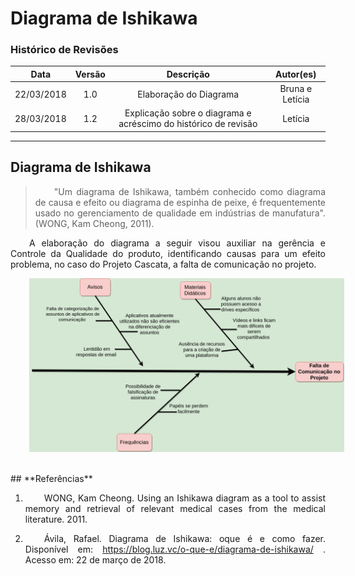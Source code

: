 <style> p { text-align: justify; text-indent: 30px; } </style>

# Diagrama de Ishikawa

### Histórico de Revisões

| Data | Versão | Descrição | Autor(es) |
|:----:|:------:|:---------:|:-----:|
|22/03/2018|1.0|Elaboração do Diagrama| Bruna e Letícia |
|28/03/2018|1.2|Explicação sobre o diagrama e acréscimo do histórico de revisão|Letícia|  

---   
## Diagrama de Ishikawa

> "Um diagrama de Ishikawa, também conhecido como diagrama de causa e efeito ou diagrama de espinha de peixe, é frequentemente usado no gerenciamento de qualidade em indústrias de manufatura". (WONG, Kam Cheong, 2011).

A elaboração do diagrama a seguir visou auxiliar na gerência e Controle da Qualidade do produto, identificando causas para um efeito problema, no caso do Projeto Cascata, a falta de comunicação no projeto.

![Controle de Qualidade](../img/Ishikawa/DiagramaIshikawaBruna_e_Leticia.png)

<br>
## **Referências**

1. WONG, Kam Cheong. Using an Ishikawa diagram as a tool to assist memory and retrieval of relevant medical cases from the medical literature. 2011.

2. Ávila, Rafael. Diagrama de Ishikawa: oque é e como fazer. Disponível em: <https://blog.luz.vc/o-que-e/diagrama-de-ishikawa/> . Acesso em: 22 de março de 2018.
